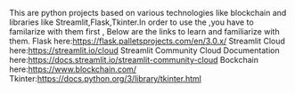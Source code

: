 This are python projects based on various technologies like blockchain and libraries like Streamlit,Flask,Tkinter.In order to use the ,you have to familarize with them first ,
Below are the links to learn and familiarize with them. 
Flask here:https://flask.palletsprojects.com/en/3.0.x/
Streamlit Cloud here:https://streamlit.io/cloud
Streamlit Community Cloud Documentation here:https://docs.streamlit.io/streamlit-community-cloud
Bockchain here:https://www.blockchain.com/
Tkinter:https://docs.python.org/3/library/tkinter.html

